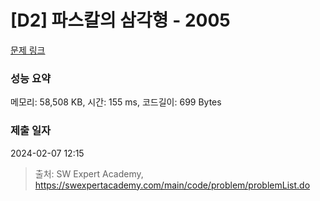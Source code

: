 # [D2] 파스칼의 삼각형 - 2005 

[문제 링크](https://swexpertacademy.com/main/code/problem/problemDetail.do?contestProbId=AV5P0-h6Ak4DFAUq) 

### 성능 요약

메모리: 58,508 KB, 시간: 155 ms, 코드길이: 699 Bytes

### 제출 일자

2024-02-07 12:15



> 출처: SW Expert Academy, https://swexpertacademy.com/main/code/problem/problemList.do